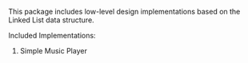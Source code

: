 This package includes low-level design implementations based on the Linked List data structure.

Included Implementations:

1. Simple Music Player